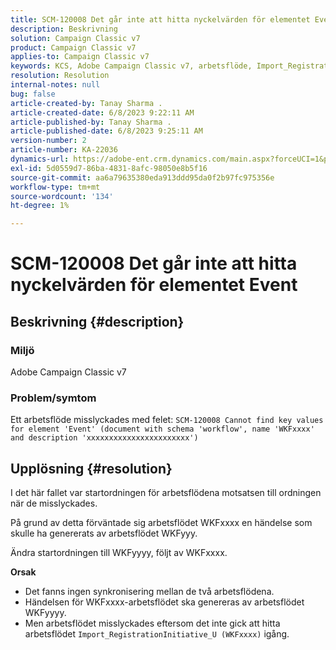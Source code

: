 ```yaml
---
title: SCM-120008 Det går inte att hitta nyckelvärden för elementet Event
description: Beskrivning
solution: Campaign Classic v7
product: Campaign Classic v7
applies-to: Campaign Classic v7
keywords: KCS, Adobe Campaign Classic v7, arbetsflöde, Import_RegistrationInitiative_U, fel, felsökning, ACC, find, key values, SCM-120008
resolution: Resolution
internal-notes: null
bug: false
article-created-by: Tanay Sharma .
article-created-date: 6/8/2023 9:22:11 AM
article-published-by: Tanay Sharma .
article-published-date: 6/8/2023 9:25:11 AM
version-number: 2
article-number: KA-22036
dynamics-url: https://adobe-ent.crm.dynamics.com/main.aspx?forceUCI=1&pagetype=entityrecord&etn=knowledgearticle&id=1f331af2-dd05-ee11-8f6e-6045bd006b3d
exl-id: 5d0559d7-86ba-4831-8afc-98050e8b5f16
source-git-commit: aa6a79635380eda913ddd95da0f2b97fc975356e
workflow-type: tm+mt
source-wordcount: '134'
ht-degree: 1%

---
```


# SCM-120008 Det går inte att hitta nyckelvärden för elementet Event

## Beskrivning {#description}


### <b>Miljö</b>

Adobe Campaign Classic v7



### <b>Problem/symtom</b>

Ett arbetsflöde misslyckades med felet:
`SCM-120008 Cannot find key values for element 'Event' (document with schema 'workflow', name 'WKFxxxx' and description 'xxxxxxxxxxxxxxxxxxxxxxx')`

## Upplösning {#resolution}


I det här fallet var startordningen för arbetsflödena motsatsen till ordningen när de misslyckades.

På grund av detta förväntade sig arbetsflödet WKFxxxx en händelse som skulle ha genererats av arbetsflödet WKFyyy.

Ändra startordningen till WKFyyyy, följt av WKFxxxx.

<b>Orsak</b>

- Det fanns ingen synkronisering mellan de två arbetsflödena.
- Händelsen för WKFxxxx-arbetsflödet ska genereras av arbetsflödet WKFyyyy.
- Men arbetsflödet misslyckades eftersom det inte gick att hitta arbetsflödet `Import_RegistrationInitiative_U (WKFxxxx)` igång.
